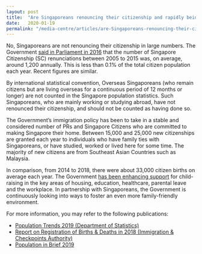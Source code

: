 ```yaml
---
layout: post
title:  "Are Singaporeans renouncing their citizenship and rapidly being replaced?"
date:   2020-01-19
permalink: "/media-centre/articles/are-Singaporeans-renouncing-their-citizenship-and-rapidly-being-replaced"
---
```


No, Singaporeans are not renouncing their citizenship in large numbers.  The Government [said in Parliament in 2016](https://sprs.parl.gov.sg/search/sprs3topic?reportid=written-answer-3252) that the number of Singapore Citizenship (SC) renunciations between 2005 to 2015 was, on average, around 1,200 annually. This is less than 0.1% of the total citizen population each year. Recent figures are similar.

By international statistical convention, Overseas Singaporeans (who remain citizens but are living overseas for a continuous period of 12 months or longer) are not counted in the Singapore population statistics. Such Singaporeans, who are mainly working or studying abroad, have not renounced their citizenship, and should not be counted as having done so.

The Government’s immigration policy has been to take in a stable and considered number of PRs and Singapore Citizens who are committed to making Singapore their home. Between 15,000 and 25,000 new citizenships are granted each year to individuals who have family ties with Singaporeans, or have studied, worked or lived here for some time. The majority of new citizens are from Southeast Asian Countries such as Malaysia.

In comparison, from 2014 to 2018, there were about 33,000 citizen births on average each year. The Government [has been enhancing support](https://www.strategygroup.gov.sg/media-centre/press-releases/making-singapore-a-great-place-for-families) for child-raising in the key areas of housing, education, healthcare, parental leave and the workplace. In partnership with Singaporeans, the Government is continuously looking into ways to foster an even more family-friendly environment.

For more information, you may refer to the following publications:

* [Population Trends 2019 (Department of Statistics)](https://www.singstat.gov.sg/publications/population/population-trends)  
* [Report on Registration of Births & Deaths in 2018 (Immigration & Checkpoints Authority)](https://www.ica.gov.sg/docs/default-source/ica/stats/annual-bd-statistics/stats_2018_annual_rbd_report.pdf)  
* [Population in Brief 2019](/media-centre/publications/population-in-brief)
